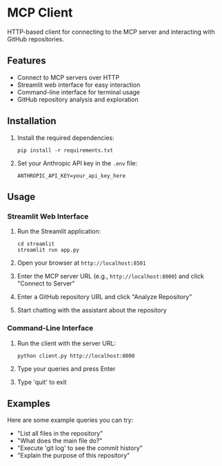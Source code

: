 # MCP Client

HTTP-based client for connecting to the MCP server and interacting with GitHub repositories.

## Features

- Connect to MCP servers over HTTP
- Streamlit web interface for easy interaction
- Command-line interface for terminal usage
- GitHub repository analysis and exploration

## Installation

1. Install the required dependencies:
   ```
   pip install -r requirements.txt
   ```

2. Set your Anthropic API key in the `.env` file:
   ```
   ANTHROPIC_API_KEY=your_api_key_here
   ```

## Usage

### Streamlit Web Interface

1. Run the Streamlit application:
   ```
   cd streamlit
   streamlit run app.py
   ```

2. Open your browser at `http://localhost:8501`
3. Enter the MCP server URL (e.g., `http://localhost:8000`) and click "Connect to Server"
4. Enter a GitHub repository URL and click "Analyze Repository"
5. Start chatting with the assistant about the repository

### Command-Line Interface

1. Run the client with the server URL:
   ```
   python client.py http://localhost:8000
   ```

2. Type your queries and press Enter
3. Type 'quit' to exit

## Examples

Here are some example queries you can try:

- "List all files in the repository"
- "What does the main file do?"
- "Execute 'git log' to see the commit history"
- "Explain the purpose of this repository" 